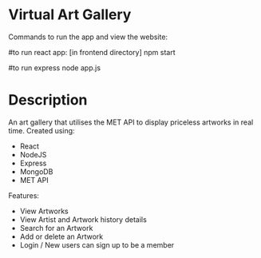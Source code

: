 # Virtual Art Gallery

Commands to run the app and view the website: 

#to run react app: [in frontend directory]
  npm start
  
#to run express
  node app.js

# Description 

An art gallery that utilises the MET API to display priceless artworks in real time. Created using:
- React
- NodeJS
- Express
- MongoDB
- MET API

Features:
- View Artworks
- View Artist and Artwork history details
- Search for an Artwork
- Add or delete an Artwork
- Login / New users can sign up to be a member

  














